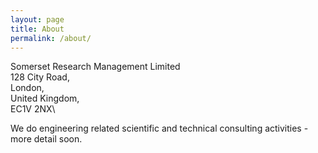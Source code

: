 ```yaml
---
layout: page
title: About
permalink: /about/
---
```


Somerset Research Management Limited\
128 City Road,\
London,\
United Kingdom,\
EC1V 2NX\\

We do engineering related scientific and technical consulting activities - more detail soon.

